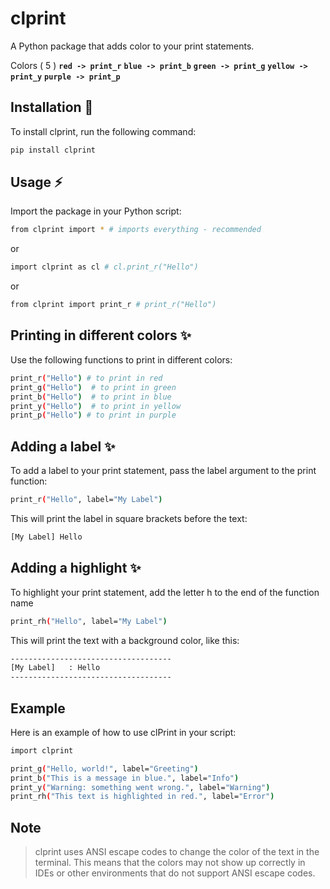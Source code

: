 # clprint

A Python package that adds color to your print statements.

Colors ( 5 )
**`red -> print_r`** **`blue -> print_b`** **`green -> print_g`** **`yellow -> print_y`** **`purple -> print_p`**

## Installation 🚀

To install clprint, run the following command:

```bash
pip install clprint
```

## Usage ⚡️

Import the package in your Python script:

```bash
from clprint import * # imports everything - recommended
```

or

```bash
import clprint as cl # cl.print_r("Hello")
```

or

```bash
from clprint import print_r # print_r("Hello")
```

## Printing in different colors ✨

Use the following functions to print in different colors:

```bash
print_r("Hello") # to print in red
print_g("Hello")  # to print in green
print_b("Hello")  # to print in blue
print_y("Hello")  # to print in yellow
print_p("Hello") # to print in purple
```

## Adding a label ✨

To add a label to your print statement, pass the label argument to the print function:

```bash
print_r("Hello", label="My Label")
```

This will print the label in square brackets before the text:

```bash
[My Label] Hello
```

## Adding a highlight ✨

To highlight your print statement, add the letter h to the end of the function name

```bash
print_rh("Hello", label="My Label")
```

This will print the text with a background color, like this:

```bash
------------------------------------
[My Label]   : Hello
------------------------------------
```

## Example

Here is an example of how to use clPrint in your script:

```bash
import clprint

print_g("Hello, world!", label="Greeting")
print_b("This is a message in blue.", label="Info")
print_y("Warning: something went wrong.", label="Warning")
print_rh("This text is highlighted in red.", label="Error")
```

## Note

> clprint uses ANSI escape codes to change the color of the text in the terminal. This means that the colors may not show up correctly in IDEs or other environments that do not support ANSI escape codes.
